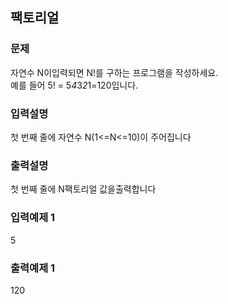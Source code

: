 ## 팩토리얼
### 문제
자연수 N이입력되면 N!를 구하는 프로그램을 작성하세요.<br>
예를 들어 5! = 5*4*3*2*1=120입니다.
### 입력설명
첫 번째 줄에 자연수 N(1<=N<=10)이 주어집니다
###  출력설명
첫 번째 줄에 N팩토리얼 값을출력합니다
### 입력예제 1
 5
### 출력예제 1
 120
